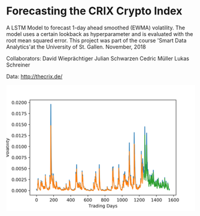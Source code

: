 # Forecasting the CRIX Crypto Index 

A LSTM Model to forecast 1-day ahead smoothed (EWMA) volatility. The model uses a certain lookback as hyperparameter and is evaluated with the root mean squared error. This project was part of the course 'Smart Data Analytics'at the University of St. Gallen. November, 2018

Collaborators: 
David Wieprächtiger
Julian Schwarzen
Cedric Müller
Lukas Schreiner

Data: 
http://thecrix.de/

<div align='center'>
  <img src='output/Plot_LB-10_EP-25.png'>
</div>
